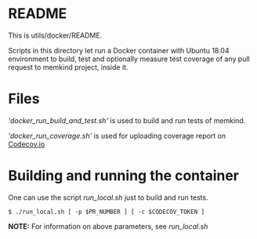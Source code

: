 # **README**

This is utils/docker/README.

Scripts in this directory let run a Docker container with Ubuntu 18.04 environment
to build, test and optionally measure test coverage of any pull request to memkind project, inside it.

# Files
*'docker_run_build_and_test.sh'*  is used to build and run tests of memkind.

*'docker_run_coverage.sh'*  is used for uploading coverage report on [Codecov.io](Codecov.io)


# Building and running the container

One can use the script *run_local.sh* just to build and run tests.
```
$ ./run_local.sh [ -p $PR_NUMBER ] [ -c $CODECOV_TOKEN ]
```

**NOTE:** For information on above parameters, see *run_local.sh*
